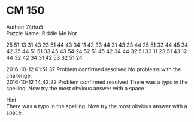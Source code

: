# CM 150  

Author: 74rku5  
Puzzle Name: Riddle Me Not  

25 51 13 31 43 23 51 44 43 34 11 42 33 44 31 43 33 44 25 51 33 44 45 34 42 35 44 51 51 33 45 43 54 24 52 51 45 42 34 44 32 51 33 11 23 51 43 12 44 32 42 34 31 42 53 32 51 24  

2016-10-12 01:51:37	Problem confirmed	resolved	No problems with the challenge.  
2016-10-12 14:42:22	Problem confirmed	resolved	There was a typo in the spelling. Now try the most obvious answer with a space.  

Hint  
There was a typo in the spelling. Now try the most obvious answer with a space.  
